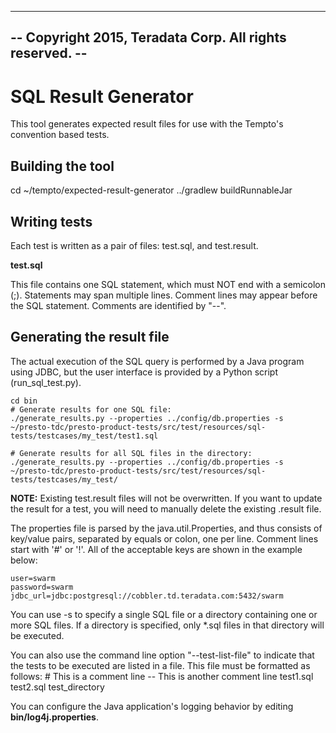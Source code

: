 ---------------------------------------------------------
-- Copyright 2015, Teradata Corp. All rights reserved. --
---------------------------------------------------------

SQL Result Generator
================

This tool generates expected result files for use with the Tempto's convention based tests.

Building the tool
-----------------
cd ~/tempto/expected-result-generator
../gradlew buildRunnableJar

Writing tests
-------------
Each test is written as a pair of files: test.sql, and test.result.

**test.sql**

This file contains one SQL statement, which must NOT end with a semicolon (;).
Statements may span multiple lines.  Comment lines
may appear before the SQL statement.  Comments are identified by "--".

Generating the result file
--------------------------
The actual execution of the SQL query is performed by a Java program using 
JDBC, but the user interface is provided by a Python script (run_sql_test.py).

    cd bin
    # Generate results for one SQL file:
    ./generate_results.py --properties ../config/db.properties -s ~/presto-tdc/presto-product-tests/src/test/resources/sql-tests/testcases/my_test/test1.sql
    
    # Generate results for all SQL files in the directory:
    ./generate_results.py --properties ../config/db.properties -s ~/presto-tdc/presto-product-tests/src/test/resources/sql-tests/testcases/my_test/

**NOTE:** Existing test.result files will not be overwritten.  If you want to update the result for a test, you will need to manually delete the existing .result file.

The properties file is parsed by the java.util.Properties, and thus consists
of key/value pairs, separated by equals or colon, one per line.  Comment
lines start with '#' or '!'.  All of the acceptable keys are shown in the
example below:

    user=swarm
    password=swarm
    jdbc_url=jdbc:postgresql://cobbler.td.teradata.com:5432/swarm

You can use -s to specify a single SQL file or a directory containing one or more SQL files.
If a directory is specified, only *.sql files in that directory will be executed.

You can also use the command line option "--test-list-file" to indicate that the tests to be executed are listed in a file.
This file must be formatted as follows:
    # This is a comment line
    -- This is another comment line
    test1.sql
    test2.sql
    test_directory

You can configure the Java application's logging behavior by editing 
**bin/log4j.properties**.


